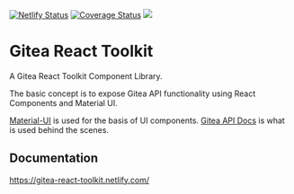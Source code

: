 [![Netlify Status](https://api.netlify.com/api/v1/badges/bdf2f405-9184-49b6-a40c-a6e441e01161/deploy-status)](https://app.netlify.com/sites/gitea-react-toolkit/deploys)
[![Coverage Status](https://coveralls.io/repos/github/unfoldingWord/gitea-react-toolkit/badge.svg?branch=master)](https://coveralls.io/github/unfoldingWord/gitea-react-toolkit?branch=master)
![ ](https://github.com/unfoldingWord/gitea-react-toolkit/workflows/Install%2C%20Build%20%26%20Run%20Cypress/badge.svg)


# Gitea React Toolkit

A Gitea React Toolkit Component Library.

The basic concept is to expose Gitea API functionality using React Components and Material UI.

[Material-UI](https://material-ui.com/) is used for the basis of UI components.
[Gitea API Docs](https://try.gitea.io/api/swagger#/) is what is used behind the scenes.

## Documentation
https://gitea-react-toolkit.netlify.com/
